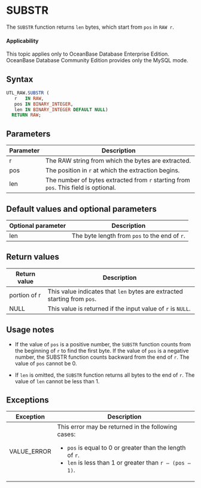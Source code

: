 # SUBSTR

The `SUBSTR` function returns `len` bytes, which start from `pos` in `RAW r`.

<main id="notice" >
    <h4>Applicability</h4>
    <p>This topic applies only to OceanBase Database Enterprise Edition. OceanBase Database Community Edition provides only the MySQL mode. </p>
  </main>

## Syntax

```sql
UTL_RAW.SUBSTR (
   r   IN RAW,
   pos IN BINARY_INTEGER,
   len IN BINARY_INTEGER DEFAULT NULL)
  RETURN RAW;
```



## Parameters

| **Parameter** | **Description** |
|--------|------------------------------------------|
| r | The RAW string from which the bytes are extracted.  |
| pos | The position in `r` at which the extraction begins.  |
| len | The number of bytes extracted from `r` starting from `pos`. This field is optional.  |



## Default values and optional parameters

| **Optional parameter** | **Description** |
|----------|----------------------|
| len | The byte length from `pos` to the end of `r`.  |



## Return values

| **Return value** | **Description** |
|--------------|-----------------------------|
| portion of r | This value indicates that `len` bytes are extracted starting from `pos`.  |
| NULL | This value is returned if the input value of `r` is `NULL`.  |



## Usage notes

* If the value of `pos` is a positive number, the `SUBSTR` function counts from the beginning of `r` to find the first byte.  If the value of `pos` is a negative number, the SUBSTR function counts backward from the end of `r`. The value of `pos` cannot be 0.

* If `len` is omitted, the `SUBSTR` function returns all bytes to the end of `r`. The value of `len` cannot be less than 1.


## Exceptions


| **Exception** | **Description** |
|-------------|-----------------------------|
| VALUE_ERROR | This error may be returned in the following cases: <ul><li> `pos` is equal to 0 or greater than the length of `r`. </li> <li> `len` is less than 1 or greater than `r – (pos – 1)`. </li></ul> |



